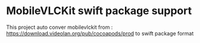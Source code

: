 #  MobileVLCKit swift package support

This project auto conver mobilevlckit from : https://download.videolan.org/pub/cocoapods/prod to swift  package format

